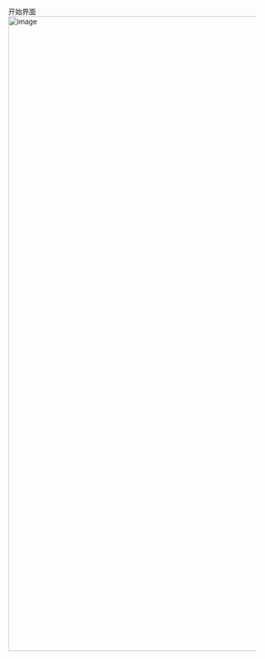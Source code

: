 开始界面
<img width="2529" height="1284" alt="image" src="https://github.com/user-attachments/assets/100c1eff-4ac6-4138-9459-1daae0931f7b" />
